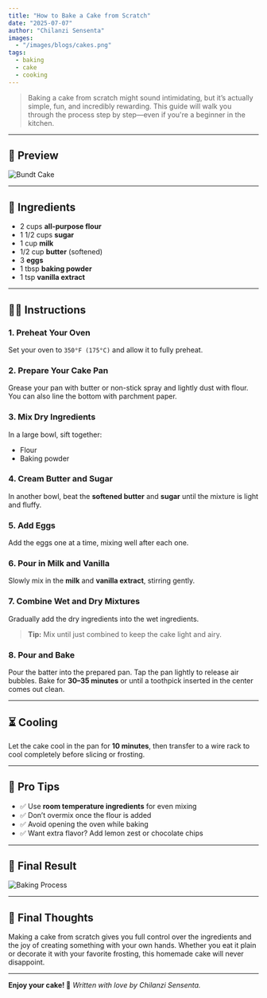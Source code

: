 ```yaml
---
title: "How to Bake a Cake from Scratch"
date: "2025-07-07"
author: "Chilanzi Sensenta"
images:
  - "/images/blogs/cakes.png"
tags:
  - baking
  - cake
  - cooking
---
```


> Baking a cake from scratch might sound intimidating, but it’s actually simple, fun, and incredibly rewarding. This guide will walk you through the process step by step—even if you're a beginner in the kitchen.

---

## 📸 Preview
![Bundt Cake](https://images.pexels.com/photos/9194505/pexels-photo-9194505.jpeg)

---

## 📝 Ingredients

- 2 cups **all-purpose flour**
- 1 1/2 cups **sugar**
- 1 cup **milk**
- 1/2 cup **butter** (softened)
- 3 **eggs**
- 1 tbsp **baking powder**
- 1 tsp **vanilla extract**

---

## 🧑‍🍳 Instructions

### 1. Preheat Your Oven
Set your oven to `350°F (175°C)` and allow it to fully preheat.

### 2. Prepare Your Cake Pan
Grease your pan with butter or non-stick spray and lightly dust with flour. You can also line the bottom with parchment paper.

### 3. Mix Dry Ingredients
In a large bowl, sift together:
- Flour
- Baking powder

### 4. Cream Butter and Sugar
In another bowl, beat the **softened butter** and **sugar** until the mixture is light and fluffy.

### 5. Add Eggs
Add the eggs one at a time, mixing well after each one.

### 6. Pour in Milk and Vanilla
Slowly mix in the **milk** and **vanilla extract**, stirring gently.

### 7. Combine Wet and Dry Mixtures
Gradually add the dry ingredients into the wet ingredients.
> **Tip:** Mix until just combined to keep the cake light and airy.

### 8. Pour and Bake
Pour the batter into the prepared pan. Tap the pan lightly to release air bubbles.
Bake for **30–35 minutes** or until a toothpick inserted in the center comes out clean.

---

## ⏳ Cooling
Let the cake cool in the pan for **10 minutes**, then transfer to a wire rack to cool completely before slicing or frosting.

---

## 🧠 Pro Tips

- ✅ Use **room temperature ingredients** for even mixing
- ✅ Don’t overmix once the flour is added
- ✅ Avoid opening the oven while baking
- ✅ Want extra flavor? Add lemon zest or chocolate chips

---

## 📸 Final Result
![Baking Process](https://images.pexels.com/photos/407073/pexels-photo-9194506.jpeg)

---

## 🎉 Final Thoughts

Making a cake from scratch gives you full control over the ingredients and the joy of creating something with your own hands. Whether you eat it plain or decorate it with your favorite frosting, this homemade cake will never disappoint.

---

**Enjoy your cake! 🍰**
*Written with love by Chilanzi Sensenta.*
